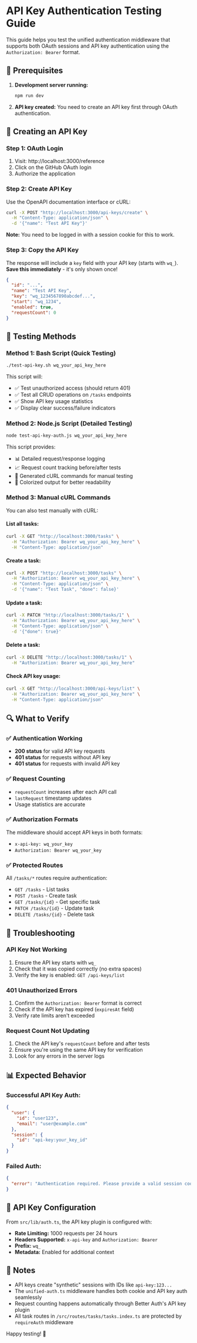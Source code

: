 # API Key Authentication Testing Guide

This guide helps you test the unified authentication middleware that supports both OAuth sessions and API key authentication using the `Authorization: Bearer` format.

## 🔧 Prerequisites

1. **Development server running:**

   ```bash
   npm run dev
   ```

2. **API key created:** You need to create an API key first through OAuth authentication.

## 🔑 Creating an API Key

### Step 1: OAuth Login

1. Visit: http://localhost:3000/reference
2. Click on the GitHub OAuth login
3. Authorize the application

### Step 2: Create API Key

Use the OpenAPI documentation interface or cURL:

```bash
curl -X POST "http://localhost:3000/api-keys/create" \
  -H "Content-Type: application/json" \
  -d '{"name": "Test API Key"}'
```

**Note:** You need to be logged in with a session cookie for this to work.

### Step 3: Copy the API Key

The response will include a `key` field with your API key (starts with `wq_`). **Save this immediately** - it's only shown once!

```json
{
  "id": "...",
  "name": "Test API Key",
  "key": "wq_1234567890abcdef...",
  "start": "wq_1234",
  "enabled": true,
  "requestCount": 0
}
```

## 🧪 Testing Methods

### Method 1: Bash Script (Quick Testing)

```bash
./test-api-key.sh wq_your_api_key_here
```

This script will:

- ✅ Test unauthorized access (should return 401)
- ✅ Test all CRUD operations on `/tasks` endpoints
- ✅ Show API key usage statistics
- ✅ Display clear success/failure indicators

### Method 2: Node.js Script (Detailed Testing)

```bash
node test-api-key-auth.js wq_your_api_key_here
```

This script provides:

- 📊 Detailed request/response logging
- 📈 Request count tracking before/after tests
- 🐚 Generated cURL commands for manual testing
- 🎨 Colorized output for better readability

### Method 3: Manual cURL Commands

You can also test manually with cURL:

#### List all tasks:

```bash
curl -X GET "http://localhost:3000/tasks" \
  -H "Authorization: Bearer wq_your_api_key_here" \
  -H "Content-Type: application/json"
```

#### Create a task:

```bash
curl -X POST "http://localhost:3000/tasks" \
  -H "Authorization: Bearer wq_your_api_key_here" \
  -H "Content-Type: application/json" \
  -d '{"name": "Test Task", "done": false}'
```

#### Update a task:

```bash
curl -X PATCH "http://localhost:3000/tasks/1" \
  -H "Authorization: Bearer wq_your_api_key_here" \
  -H "Content-Type: application/json" \
  -d '{"done": true}'
```

#### Delete a task:

```bash
curl -X DELETE "http://localhost:3000/tasks/1" \
  -H "Authorization: Bearer wq_your_api_key_here"
```

#### Check API key usage:

```bash
curl -X GET "http://localhost:3000/api-keys/list" \
  -H "Authorization: Bearer wq_your_api_key_here" \
  -H "Content-Type: application/json"
```

## 🔍 What to Verify

### ✅ Authentication Working

- **200 status** for valid API key requests
- **401 status** for requests without API key
- **401 status** for requests with invalid API key

### ✅ Request Counting

- `requestCount` increases after each API call
- `lastRequest` timestamp updates
- Usage statistics are accurate

### ✅ Authorization Formats

The middleware should accept API keys in both formats:

- `x-api-key: wq_your_key`
- `Authorization: Bearer wq_your_key`

### ✅ Protected Routes

All `/tasks/*` routes require authentication:

- `GET /tasks` - List tasks
- `POST /tasks` - Create task
- `GET /tasks/{id}` - Get specific task
- `PATCH /tasks/{id}` - Update task
- `DELETE /tasks/{id}` - Delete task

## 🐛 Troubleshooting

### API Key Not Working

1. Ensure the API key starts with `wq_`
2. Check that it was copied correctly (no extra spaces)
3. Verify the key is enabled: `GET /api-keys/list`

### 401 Unauthorized Errors

1. Confirm the `Authorization: Bearer` format is correct
2. Check if the API key has expired (`expiresAt` field)
3. Verify rate limits aren't exceeded

### Request Count Not Updating

1. Check the API key's `requestCount` before and after tests
2. Ensure you're using the same API key for verification
3. Look for any errors in the server logs

## 📊 Expected Behavior

### Successful API Key Auth:

```json
{
  "user": {
    "id": "user123",
    "email": "user@example.com"
  },
  "session": {
    "id": "api-key:your_key_id"
  }
}
```

### Failed Auth:

```json
{
  "error": "Authentication required. Please provide a valid session cookie or API key."
}
```

## 🔧 API Key Configuration

From `src/lib/auth.ts`, the API key plugin is configured with:

- **Rate Limiting:** 1000 requests per 24 hours
- **Headers Supported:** `x-api-key` and `Authorization: Bearer`
- **Prefix:** `wq_`
- **Metadata:** Enabled for additional context

## 📝 Notes

- API keys create "synthetic" sessions with IDs like `api-key:123...`
- The `unified-auth.ts` middleware handles both cookie and API key auth seamlessly
- Request counting happens automatically through Better Auth's API key plugin
- All task routes in `/src/routes/tasks/tasks.index.ts` are protected by `requireAuth` middleware

Happy testing! 🚀

